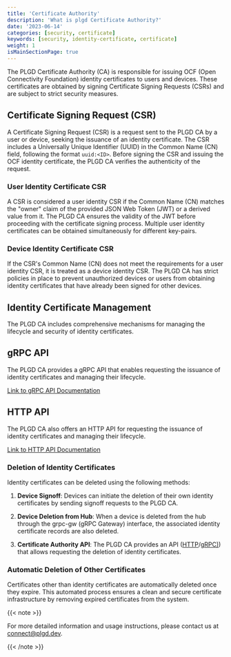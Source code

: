 ```yaml
---
title: 'Certificate Authority'
description: 'What is plgd Certificate Authority?'
date: '2023-06-14'
categories: [security, certificate]
keywords: [security, identity-certificate, certificate]
weight: 1
isMainSectionPage: true
---
```


The PLGD Certificate Authority (CA) is responsible for issuing OCF (Open Connectivity Foundation) identity certificates to users and devices. These certificates are obtained by signing Certificate Signing Requests (CSRs) and are subject to strict security measures.

## Certificate Signing Request (CSR)

A Certificate Signing Request (CSR) is a request sent to the PLGD CA by a user or device, seeking the issuance of an identity certificate. The CSR includes a Universally Unique Identifier (UUID) in the Common Name (CN) field, following the format `uuid:<ID>`. Before signing the CSR and issuing the OCF identity certificate, the PLGD CA verifies the authenticity of the request.

### User Identity Certificate CSR

A CSR is considered a user identity CSR if the Common Name (CN) matches the "owner" claim of the provided JSON Web Token (JWT) or a derived value from it. The PLGD CA ensures the validity of the JWT before proceeding with the certificate signing process. Multiple user identity certificates can be obtained simultaneously for different key-pairs.

### Device Identity Certificate CSR

If the CSR's Common Name (CN) does not meet the requirements for a user identity CSR, it is treated as a device identity CSR. The PLGD CA has strict policies in place to prevent unauthorized devices or users from obtaining identity certificates that have already been signed for other devices.

## Identity Certificate Management

The PLGD CA includes comprehensive mechanisms for managing the lifecycle and security of identity certificates.

## gRPC API

The PLGD CA provides a gRPC API that enables requesting the issuance of identity certificates and managing their lifecycle.

[Link to gRPC API Documentation](https://htmlpreview.github.io/?https://raw.githubusercontent.com/plgd-dev/hub/main/certificate-authority/pb/doc.html#certificateauthority.pb.CertificateAuthority)

## HTTP API

The PLGD CA also offers an HTTP API for requesting the issuance of identity certificates and managing their lifecycle.

[Link to HTTP API Documentation](https://petstore.swagger.io/?url=https://raw.githubusercontent.com/plgd-dev/hub/main/certificate-authority/pb/service.swagger.json)

### Deletion of Identity Certificates

Identity certificates can be deleted using the following methods:

1. **Device Signoff**: Devices can initiate the deletion of their own identity certificates by sending signoff requests to the PLGD CA.

2. **Device Deletion from Hub**: When a device is deleted from the hub through the grpc-gw (gRPC Gateway) interface, the associated identity certificate records are also deleted.

3. **Certificate Authority API**: The PLGD CA provides an API ([HTTP](#http-api)/[gRPC)](#grpc-api)) that allows requesting the deletion of identity certificates.

### Automatic Deletion of Other Certificates

Certificates other than identity certificates are automatically deleted once they expire. This automated process ensures a clean and secure certificate infrastructure by removing expired certificates from the system.

{{< note >}}

For more detailed information and usage instructions, please contact us at [connect@plgd.dev](mailto:connect@plgd.dev).

{{< /note >}}
